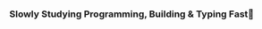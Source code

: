 ### Slowly Studying Programming, Building & Typing Fast👋

<!--
**fastbooktech/fastbooktech** is a ✨ _special_ ✨ repository because its `README.md` (this file) appears on your GitHub profile.

Here are some ideas to get you started:

- 🔭 I’m currently studying at SKKU
- 🌱 I’m currently learning JS, C
- 👯 I’m looking to collaborate on ...
- 🤔 I’m looking for Backend Field Knowledges
- 💬 Welcome the suggestions of studying together
- 📫 How to reach me: slowbooktech@gmail.com
- 😄 Pronouns: Entrepreneur/ Variouse Interest/ Eager to learn and search, finding what i don't know and turning it into what i clearly know.
- ⚡ Fun fact: ... Have enormous enthusiasm on specific field. Concentrate only one thing on one period. Love to dance.
-->
